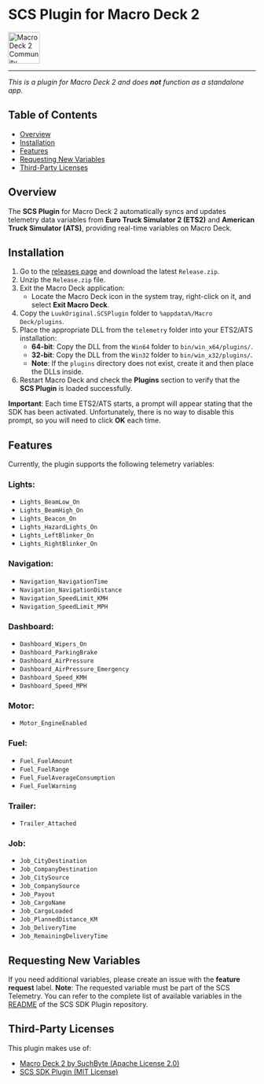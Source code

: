 # SCS Plugin for Macro Deck 2
<img alt="Macro Deck 2 Community Plugin" height="64px" align="center" src="https://macrodeck.org/images/macro_deck_2_community_plugin.png"/>

---
*This is a plugin for Macro Deck 2 and does **not** function as a standalone app.*

## Table of Contents
- [Overview](#overview)
- [Installation](#installation)
- [Features](#features)
- [Requesting New Variables](#requesting-new-variables)
- [Third-Party Licenses](#third-party-licenses)

## Overview
The **SCS Plugin** for Macro Deck 2 automatically syncs and updates telemetry data variables from **Euro Truck Simulator 2 (ETS2)** and **American Truck Simulator (ATS)**, providing real-time variables on Macro Deck.

## Installation
1. Go to the [releases page](https://github.com/LuukOriginal/SCSPlugin/releases/) and download the latest `Release.zip`.
2. Unzip the `Release.zip` file.
3. Exit the Macro Deck application:
   - Locate the Macro Deck icon in the system tray, right-click on it, and select **Exit Macro Deck**.
4. Copy the `LuukOriginal.SCSPlugin` folder to `%appdata%/Macro Deck/plugins`.
5. Place the appropriate DLL from the `telemetry` folder into your ETS2/ATS installation:
   - **64-bit**: Copy the DLL from the `Win64` folder to `bin/win_x64/plugins/`.
   - **32-bit**: Copy the DLL from the `Win32` folder to `bin/win_x32/plugins/`.
   - **Note**: If the `plugins` directory does not exist, create it and then place the DLLs inside.
6. Restart Macro Deck and check the **Plugins** section to verify that the **SCS Plugin** is loaded successfully.

**Important**: Each time ETS2/ATS starts, a prompt will appear stating that the SDK has been activated. Unfortunately, there is no way to disable this prompt, so you will need to click **OK** each time.

## Features
Currently, the plugin supports the following telemetry variables:

### Lights:
- `Lights_BeamLow_On`
- `Lights_BeamHigh_On`
- `Lights_Beacon_On`
- `Lights_HazardLights_On`
- `Lights_LeftBlinker_On`
- `Lights_RightBlinker_On`

### Navigation:
- `Navigation_NavigationTime`
- `Navigation_NavigationDistance`
- `Navigation_SpeedLimit_KMH`
- `Navigation_SpeedLimit_MPH`

### Dashboard:
- `Dashboard_Wipers_On`
- `Dashboard_ParkingBrake`
- `Dashboard_AirPressure`
- `Dashboard_AirPressure_Emergency`
- `Dashboard_Speed_KMH`
- `Dashboard_Speed_MPH`

### Motor:
- `Motor_EngineEnabled`

### Fuel:
- `Fuel_FuelAmount`
- `Fuel_FuelRange`
- `Fuel_FuelAverageConsumption`
- `Fuel_FuelWarning`

### Trailer:
- `Trailer_Attached`

### Job:
- `Job_CityDestination`
- `Job_CompanyDestination`
- `Job_CitySource`
- `Job_CompanySource`
- `Job_Payout`
- `Job_CargoName`
- `Job_CargoLoaded`
- `Job_PlannedDistance_KM`
- `Job_DeliveryTime`
- `Job_RemainingDeliveryTime`

## Requesting New Variables
If you need additional variables, please create an issue with the **feature request** label. **Note**: The requested variable must be part of the SCS Telemetry. You can refer to the complete list of available variables in the [README](https://github.com/RenCloud/scs-sdk-plugin) of the SCS SDK Plugin repository.

## Third-Party Licenses
This plugin makes use of:
- [Macro Deck 2 by SuchByte (Apache License 2.0)](https://macrodeck.org)
- [SCS SDK Plugin (MIT License)](https://github.com/RenCloud/scs-sdk-plugin)
